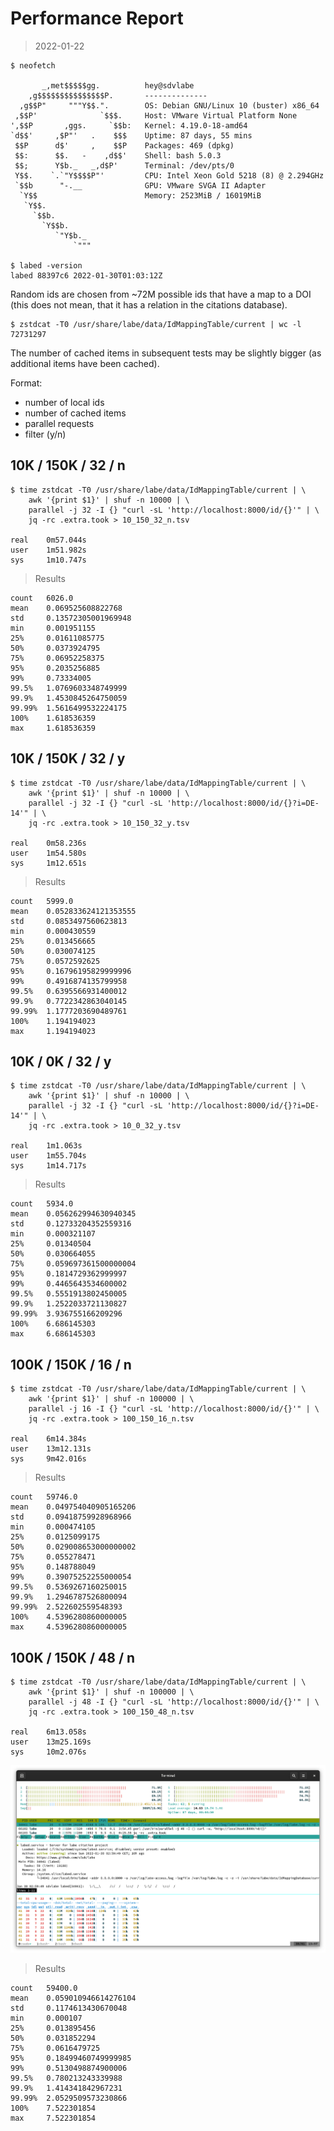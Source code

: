 # Performance Report

> 2022-01-22

```
$ neofetch

       _,met$$$$$gg.          hey@sdvlabe
    ,g$$$$$$$$$$$$$$$P.       --------------
  ,g$$P"     """Y$$.".        OS: Debian GNU/Linux 10 (buster) x86_64
 ,$$P'              `$$$.     Host: VMware Virtual Platform None
',$$P       ,ggs.     `$$b:   Kernel: 4.19.0-18-amd64
`d$$'     ,$P"'   .    $$$    Uptime: 87 days, 55 mins
 $$P      d$'     ,    $$P    Packages: 469 (dpkg)
 $$:      $$.   -    ,d$$'    Shell: bash 5.0.3
 $$;      Y$b._   _,d$P'      Terminal: /dev/pts/0
 Y$$.    `.`"Y$$$$P"'         CPU: Intel Xeon Gold 5218 (8) @ 2.294GHz
 `$$b      "-.__              GPU: VMware SVGA II Adapter
  `Y$$                        Memory: 2523MiB / 16019MiB
   `Y$$.
     `$$b.
       `Y$$b.
          `"Y$b._
              `"""

$ labed -version
labed 88397c6 2022-01-30T01:03:12Z
```

Random ids are chosen from ~72M possible ids that have a map to a DOI (this
does not mean, that it has a relation in the citations database).

```
$ zstdcat -T0 /usr/share/labe/data/IdMappingTable/current | wc -l
72731297
```

The number of cached items in subsequent tests may be slightly bigger (as
additional items have been cached).

Format:

* number of local ids
* number of cached items
* parallel requests
* filter (y/n)

## 10K / 150K / 32 / n

```
$ time zstdcat -T0 /usr/share/labe/data/IdMappingTable/current | \
    awk '{print $1}' | shuf -n 10000 | \
    parallel -j 32 -I {} "curl -sL 'http://localhost:8000/id/{}'" | \
    jq -rc .extra.took > 10_150_32_n.tsv

real    0m57.044s
user    1m51.982s
sys     1m10.747s
```

> Results

```
count   6026.0
mean    0.069525608822768
std     0.13572305001969948
min     0.001951155
25%     0.01611085775
50%     0.0373924795
75%     0.06952258375
95%     0.2035256885
99%     0.73334005
99.5%   1.0769603348749999
99.9%   1.4530845264750059
99.99%  1.5616499532224175
100%    1.618536359
max     1.618536359
```

## 10K / 150K / 32 / y

```
$ time zstdcat -T0 /usr/share/labe/data/IdMappingTable/current | \
    awk '{print $1}' | shuf -n 10000 | \
    parallel -j 32 -I {} "curl -sL 'http://localhost:8000/id/{}?i=DE-14'" | \
    jq -rc .extra.took > 10_150_32_y.tsv

real    0m58.236s
user    1m54.580s
sys     1m12.651s
```

> Results

```
count   5999.0
mean    0.052833624121353555
std     0.0853497560623813
min     0.000430559
25%     0.013456665
50%     0.030074125
75%     0.0572592625
95%     0.16796195829999996
99%     0.4916874135799958
99.5%   0.6395566931400012
99.9%   0.7722342863040145
99.99%  1.1777203690489761
100%    1.194194023
max     1.194194023
```

## 10K / 0K / 32 / y

```
$ time zstdcat -T0 /usr/share/labe/data/IdMappingTable/current | \
    awk '{print $1}' | shuf -n 10000 | \
    parallel -j 32 -I {} "curl -sL 'http://localhost:8000/id/{}?i=DE-14'" | \
    jq -rc .extra.took > 10_0_32_y.tsv

real    1m1.063s
user    1m55.704s
sys     1m14.717s
```

> Results

```
count   5934.0
mean    0.056262994630940345
std     0.12733204352559316
min     0.000321107
25%     0.01340504
50%     0.030664055
75%     0.059697361500000004
95%     0.1814729362999997
99%     0.4465643534600002
99.5%   0.5551913802450005
99.9%   1.2522033721130827
99.99%  3.936755166209296
100%    6.686145303
max     6.686145303
```

## 100K / 150K / 16 / n

```
$ time zstdcat -T0 /usr/share/labe/data/IdMappingTable/current | \
    awk '{print $1}' | shuf -n 100000 | \
    parallel -j 16 -I {} "curl -sL 'http://localhost:8000/id/{}'" | \
    jq -rc .extra.took > 100_150_16_n.tsv

real    6m14.384s
user    13m12.131s
sys     9m42.016s
```

> Results

```
count   59746.0
mean    0.049754040905165206
std     0.09418759928968966
min     0.000474105
25%     0.0125099175
50%     0.029008653000000002
75%     0.055278471
95%     0.148788049
99%     0.39075252255000054
99.5%   0.5369267160250015
99.9%   1.2946787526800094
99.99%  2.522602559548393
100%    4.5396280860000005
max     4.5396280860000005
```

## 100K / 150K / 48 / n

```
$ time zstdcat -T0 /usr/share/labe/data/IdMappingTable/current | \
    awk '{print $1}' | shuf -n 100000 | \
    parallel -j 48 -I {} "curl -sL 'http://localhost:8000/id/{}'" | \
    jq -rc .extra.took > 100_150_48_n.tsv

real    6m13.058s
user    13m25.169s
sys     10m2.076s
```

![](../static/100_150_48_screenie.png)

> Results

```
count   59400.0
mean    0.059010946614276104
std     0.1174613430670048
min     0.000107
25%     0.013895456
50%     0.031852294
75%     0.0616479725
95%     0.18499460749999985
99%     0.5130498874900006
99.5%   0.780213243339988
99.9%   1.414341842967231
99.99%  2.0529509573230866
100%    7.522301854
max     7.522301854
```

